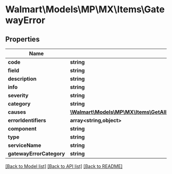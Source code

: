 # Walmart\Models\MP\MX\Items\GatewayError

## Properties

Name | Type | Description | Notes
------------ | ------------- | ------------- | -------------
**code** | **string** |  |
**field** | **string** |  | [optional]
**description** | **string** |  | [optional]
**info** | **string** |  | [optional]
**severity** | **string** |  | [optional]
**category** | **string** |  | [optional]
**causes** | [**\Walmart\Models\MP\MX\Items\GetAllItems200ResponseErrorsInnerCausesInner[]**](GetAllItems200ResponseErrorsInnerCausesInner.md) |  | [optional]
**errorIdentifiers** | **array<string,object>** |  | [optional]
**component** | **string** |  | [optional]
**type** | **string** |  | [optional]
**serviceName** | **string** |  | [optional]
**gatewayErrorCategory** | **string** |  | [optional]


[[Back to Model list]](./) [[Back to API list]](../../../../../README.md#supported-apis) [[Back to README]](../../../../../README.md)
